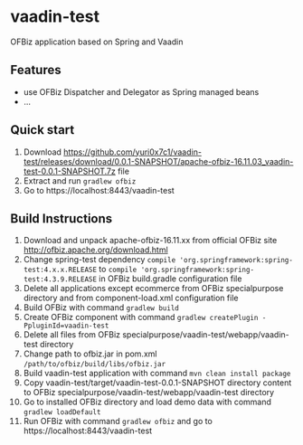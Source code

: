 # vaadin-test
OFBiz application based on Spring and Vaadin

## Features
+ use OFBiz Dispatcher and Delegator as Spring managed beans
+ ...

## Quick start
1. Download https://github.com/yuri0x7c1/vaadin-test/releases/download/0.0.1-SNAPSHOT/apache-ofbiz-16.11.03_vaadin-test-0.0.1-SNAPSHOT.7z file
2. Extract and run `gradlew ofbiz`
3. Go to https://localhost:8443/vaadin-test

## Build Instructions
1. Download and unpack apache-ofbiz-16.11.xx from official OFBiz site http://ofbiz.apache.org/download.html
2. Change spring-test dependency `compile 'org.springframework:spring-test:4.x.x.RELEASE` to `compile 'org.springframework:spring-test:4.3.9.RELEASE` in OFBiz build.gradle configuration file
3. Delete all applications except ecommerce from OFBiz specialpurpose directory and from component-load.xml configuration file
4. Build OFBiz with command `gradlew build`
5. Create OFBiz component with command `gradlew createPlugin -PpluginId=vaadin-test`
6. Delete all files from OFBiz specialpurpose/vaadin-test/webapp/vaadin-test directory
7. Change path to ofbiz.jar in pom.xml `/path/to/ofbiz/build/libs/ofbiz.jar`
8. Build vaadin-test application with command `mvn clean install package`
9. Copy vaadin-test/target/vaadin-test-0.0.1-SNAPSHOT directory content to OFBiz specialpurpose/vaadin-test/webapp/vaadin-test directory
10. Go to installed OFBiz directory and load demo data with command `gradlew loadDefault`
11. Run OFBiz with command `gradlew ofbiz` and go to https://localhost:8443/vaadin-test
